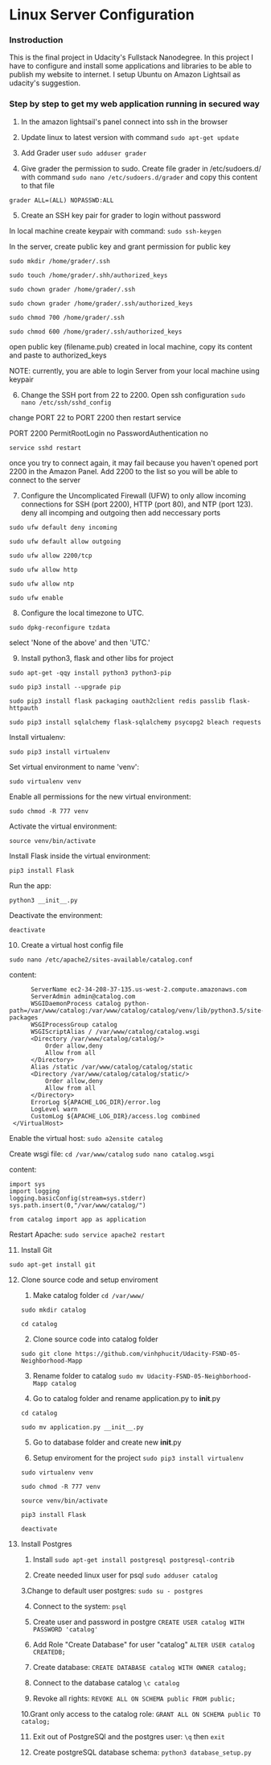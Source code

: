 # Linux Server Configuration

### Instroduction

This is the final project in Udacity's Fullstack Nanodegree. In this project I have to configure and install some applications and libraries to be able to publish my website to internet. I setup Ubuntu on Amazon Lightsail as udacity's suggestion.

### Step by step to get my web application running in secured way

1. In the amazon lightsail's panel connect into ssh in the browser 
2. Update linux to latest version with command
`sudo apt-get update`

3. Add Grader user
`sudo adduser grader`

4. Give grader the permission to sudo.
Create file grader in /etc/sudoers.d/ with command
`sudo nano /etc/sudoers.d/grader`
and copy this content to that file

`grader ALL=(ALL) NOPASSWD:ALL`

5. Create an SSH key pair for grader to login without password

In local machine create keypair with command:
`sudo ssh-keygen`

In the server, create public key and grant permission for public key

`sudo mkdir /home/grader/.ssh` 

`sudo touch /home/grader/.shh/authorized_keys` 

`sudo chown grader /home/grader/.ssh` 

`sudo chown grader /home/grader/.ssh/authorized_keys` 

`sudo chmod 700 /home/grader/.ssh` 

`sudo chmod 600 /home/grader/.ssh/authorized_keys` 

open public key (filename.pub) created in local machine, copy its content and paste to authorized_keys

NOTE: currently, you are able to login Server from your local machine using keypair

6. Change the SSH port from 22 to 2200. 
Open ssh configuration
`sudo nano /etc/ssh/sshd_config`

change PORT 22 to PORT 2200 then restart service 

PORT 2200
PermitRootLogin no
PasswordAuthentication no

`service sshd restart`

once you try to connect again, it may fail because you haven't opened port 2200 in the Amazon Panel.
Add 2200 to the list so you will be able to connect to the server

7. Configure the Uncomplicated Firewall (UFW) to only allow incoming connections for SSH (port 2200), HTTP (port 80), and NTP (port 123).
deny all incomping and outgoing then add neccessary ports

`sudo ufw default deny incoming` 

`sudo ufw default allow outgoing` 

`sudo ufw allow 2200/tcp` 

`sudo ufw allow http` 

`sudo ufw allow ntp` 

`sudo ufw enable` 

8. Configure the local timezone to UTC.

`sudo dpkg-reconfigure tzdata`

select 'None of the above' and then 'UTC.'

9. Install python3, flask and other libs for project

`sudo apt-get -qqy install python3 python3-pip`

`sudo pip3 install --upgrade pip`

`sudo pip3 install flask packaging oauth2client redis passlib flask-httpauth`

`sudo pip3 install sqlalchemy flask-sqlalchemy psycopg2 bleach requests`

Install virtualenv:

`sudo pip3 install virtualenv`

Set virtual environment to name 'venv':

`sudo virtualenv venv`

Enable all permissions for the new virtual environment:

`sudo chmod -R 777 venv`

Activate the virtual environment:

`source venv/bin/activate`

Install Flask inside the virtual environment:

`pip3 install Flask`

Run the app:

`python3 __init__.py`

Deactivate the environment:

`deactivate`

10. Create a virtual host config file

`sudo nano /etc/apache2/sites-available/catalog.conf`

content: 

```<VirtualHost *:80>
      ServerName ec2-34-208-37-135.us-west-2.compute.amazonaws.com
      ServerAdmin admin@catalog.com
      WSGIDaemonProcess catalog python-path=/var/www/catalog:/var/www/catalog/catalog/venv/lib/python3.5/site-packages
      WSGIProcessGroup catalog
      WSGIScriptAlias / /var/www/catalog/catalog.wsgi
      <Directory /var/www/catalog/catalog/>
          Order allow,deny
          Allow from all
      </Directory>
      Alias /static /var/www/catalog/catalog/static
      <Directory /var/www/catalog/catalog/static/>
          Order allow,deny
          Allow from all
      </Directory>
      ErrorLog ${APACHE_LOG_DIR}/error.log
      LogLevel warn
      CustomLog ${APACHE_LOG_DIR}/access.log combined
 </VirtualHost>
 ```
 
Enable the virtual host:
`sudo a2ensite catalog`

Create wsgi file:
`cd /var/www/catalog` 
`sudo nano catalog.wsgi`

content:
 ```#!/usr/bin/python3
import sys
import logging
logging.basicConfig(stream=sys.stderr)
sys.path.insert(0,"/var/www/catalog/")

from catalog import app as application
```

Restart Apache:
`sudo service apache2 restart`

11. Install Git

`sudo apt-get install git`

12. Clone source code and setup enviroment
      1. Make catalog folder
      `cd /var/www/`
      
      `sudo mkdir catalog`

      `cd catalog`
      
      2. Clone source code into catalog folder     

      `sudo git clone https://github.com/vinhphucit/Udacity-FSND-05-Neighborhood-Mapp`
      
      3. Rename folder to catalog
      `sudo mv Udacity-FSND-05-Neighborhood-Mapp catalog`
      
      4. Go to catalog folder and rename application.py to __init__.py
      
      `cd catalog`
      
      `sudo mv application.py __init__.py`
      
      5. Go to database folder and create new __init__.py 
      
      6. Setup enviroment for the project
      `sudo pip3 install virtualenv`
      
      `sudo virtualenv venv`
      
      `sudo chmod -R 777 venv`
      
      `source venv/bin/activate`
      
      `pip3 install Flask`
      
      `deactivate`

13. Install Postgres
      1. Install
      `sudo apt-get install postgresql postgresql-contrib`
      
      2. Create needed linux user for psql
      `sudo adduser catalog`
      
      3.Change to default user postgres:
      `sudo su - postgres`
      
      4. Connect to the system:
      `psql`
      
      5. Create user and password in postgre
      `CREATE USER catalog WITH PASSWORD 'catalog'`
      
      6. Add Role "Create Database" for user "catalog"
      `ALTER USER catalog CREATEDB;`
      
      7. Create database:
      `CREATE DATABASE catalog WITH OWNER catalog;`

      8. Connect to the database catalog 
      `\c catalog`
      
      9. Revoke all rights:
      `REVOKE ALL ON SCHEMA public FROM public;`
      
      10.Grant only access to the catalog role:
      `GRANT ALL ON SCHEMA public TO catalog;`
      
      11. Exit out of PostgreSQl and the postgres user:
      `\q` then `exit`

      12. Create postgreSQL database schema:
      `python3 database_setup.py`
